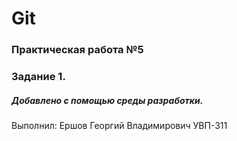 # Git
### Практическая работа №5
### Задание 1.
##### Добавлено с помощью среды разработки.
Выполнил:
Ершов Георгий Владимирович
УВП-311
